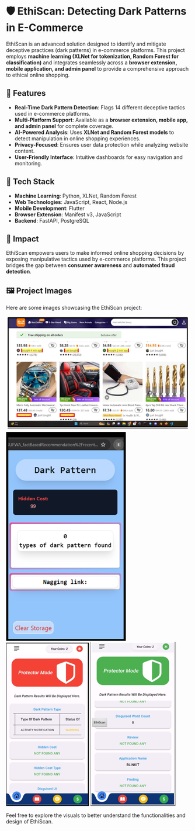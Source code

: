 # 🛡️ EthiScan: Detecting Dark Patterns in E-Commerce

EthiScan is an advanced solution designed to identify and mitigate deceptive practices (dark patterns) in e-commerce platforms. This project employs **machine learning (XLNet for tokenization, Random Forest for classification)** and integrates seamlessly across a **browser extension, mobile application, and admin panel** to provide a comprehensive approach to ethical online shopping.

## 🚀 Features
- **Real-Time Dark Pattern Detection**: Flags 14 different deceptive tactics used in e-commerce platforms.
- **Multi-Platform Support**: Available as a **browser extension, mobile app, and admin panel** for complete coverage.
- **AI-Powered Analysis**: Uses **XLNet and Random Forest models** to detect manipulation in online shopping experiences.
- **Privacy-Focused**: Ensures user data protection while analyzing website content.
- **User-Friendly Interface**: Intuitive dashboards for easy navigation and monitoring.

## 🔧 Tech Stack
- **Machine Learning**: Python, XLNet, Random Forest
- **Web Technologies**: JavaScript, React, Node.js
- **Mobile Development**: Flutter
- **Browser Extension**: Manifest v3, JavaScript
- **Backend**: FastAPI, PostgreSQL

## 🎯 Impact
EthiScan empowers users to make informed online shopping decisions by exposing manipulative tactics used by e-commerce platforms. This project bridges the gap between **consumer awareness** and **automated fraud detection**.

## 🖼️ Project Images
Here are some images showcasing the EthiScan project:

![EthiScan](68.PNG)
![EthiScan Browser Extension](3.PNG)
![EthiScan Mobile App](6.PNG)
![EthiScan Mobile App](7.PNG)

Feel free to explore the visuals to better understand the functionalities and design of EthiScan.
